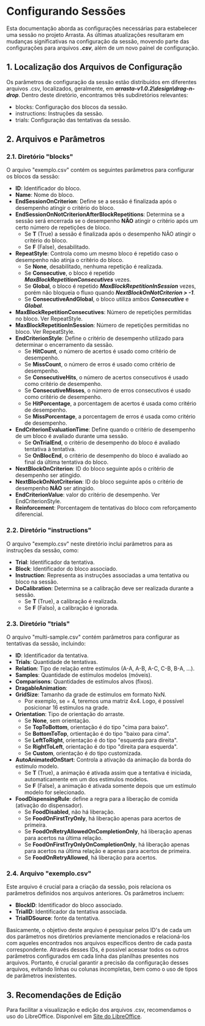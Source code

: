 # **Configurando Sessões**

Esta documentação aborda as configurações necessárias para estabelecer uma sessão no projeto Arrasta. As últimas atualizações resultaram em mudanças significativas na configuração da sessão, movendo parte das configurações para arquivos ***.csv***, além de um novo painel de configuração.

## **1. Localização dos Arquivos de Configuração**

Os parâmetros de configuração da sessão estão distribuídos em diferentes arquivos .csv, localizados, geralmente, em ***arrasta-v1.0.2\design\drag-n-drop***. Dentro deste diretório, encontramos três subdiretórios relevantes:

- blocks: Configuração dos blocos da sessão.
- instructions: Instruções da sessão.
- trials: Configuração das tentativas da sessão.

## **2. Arquivos e Parâmetros**

### **2.1. Diretório "blocks"**

O arquivo "exemplo.csv" contém os seguintes parâmetros para configurar os blocos da sessão:

- **ID**: Identificador do bloco.
- **Name**: Nome do bloco.
- **EndSessionOnCriterion**: Define se a sessão é finalizada após o desempenho atingir o critério do bloco.
- **EndSessionOnNotCriterionAfterBlockRepetitions**: Determina se a sessão será encerrada se o desempenho **NÃO** atingir o critério após um certo número de repetições de bloco.
  - Se **T** (True) a sessão é finalizada após o desempenho NÃO atingir o critério do bloco.
  - Se **F** (False), desabilitado.
- **RepeatStyle**: Controla como um mesmo bloco é repetido caso o desempenho não atinja o critério do bloco.
  - Se **None**, desabilitado, nenhuma repetição é realizada.
  - Se **Consecutive**, o bloco é repetido ***MaxBlockRepetitionConsecutives*** vezes.
  - Se **Global**, o bloco é repetido ***MaxBlockRepetitionInSession*** vezes, porém não bloqueia o fluxo quando ***NextBlockOnNotCriterion > -1***.
  - Se **ConsecutiveAndGlobal**, o bloco utiliza ambos ***Consecutive*** e ***Global***.
- **MaxBlockRepetitionConsecutives**: Número de repetições permitidas no bloco. Ver RepeatStyle.
- **MaxBlockRepetitionInSession**: Número de repetições permitidas no bloco. Ver RepeatStyle.
- **EndCriterionStyle**: Define o critério de desempenho utilizado para determinar o encerramento da sessão.
  - Se **HitCount**, o número de acertos é usado como critério de desempenho.
  - Se **MissCount**, o número de erros é usado como critério de desempenho.
  - Se **ConsecutiveHits**, o número de acertos consecutivos é usado como critério de desempenho.
  - Se **ConsecutiveMisses**, o número de erros consecutivos é usado como critério de desempenho.
  - Se **HitPorcentage**, a porcentagem de acertos é usada como critério de desempenho.
  - Se **MissPorcentage**, a porcentagem de erros é usada como critério de desempenho.
- **EndCriterionEvaluationTime**: Define quando o critério de desempenho de um bloco é avaliado durante uma sessão.
  - Se **OnTrialEnd**, o critério de desempenho do bloco é avaliado tentativa à tentativa.
  - Se **OnBlocEnd**, o critério de desempenho do bloco é avaliado ao final da última tentativa do bloco.
- **NextBlockOnCriterion**: ID do bloco seguinte após o critério de desempenho ser atingido.
- **NextBlockOnNotCriterion**: ID do bloco seguinte após o critério de desempenho **NÃO** ser atingido.
- **EndCriterionValue**: valor do critério de desempenho. Ver EndCriterionStyle.
- **Reinforcement**: Porcentagem de tentativas do bloco com reforçamento diferencial.


### **2.2. Diretório "instructions"**
O arquivo "exemplo.csv" neste diretório inclui parâmetros para as instruções da sessão, como:

- **Trial**: Identificador da tentativa.
- **Block**: Identificador do bloco associado.
- **Instruction**: Representa as instruções associadas a uma tentativa ou bloco na sessão.
- **DoCalibration**: Determina se a calibração deve ser realizada durante a sessão.
  - Se **T** (True), a calibração é realizada.
  - Se **F** (Falso), a calibração é ignorada.

### **2.3. Diretório "trials"**
O arquivo "multi-sample.csv" contém parâmetros para configurar as tentativas da sessão, incluindo:

- **ID**: Identificador da tentativa.
- **Trials**: Quantidade de tentativas.
- **Relation**: Tipo de relação entre estímulos (A-A, A-B, A-C, C-B, B-A, ...).
- **Samples**: Quantidade de estímulos modelos (móveis).
- **Comparisons**: Quantidades de estímulos alvos (fixos).
- **DragableAnimation**:
- **GridSize**: Tamanho da grade de estímulos em formato NxN.
  - Por exemplo, se = 4, teremos uma matriz 4x4. Logo, é possível posicionar 16 estímulos na grade.
- **Orientation**: Tipo de orientação do arraste.
    - Se **None**, sem orientação.
    - Se **TopToBottom**, orientação é do tipo "cima para baixo".
    - Se **BottomToTop**, ortientação é do tipo "baixo para cima".
    - Se **LeftToRight**, orientação é do tipo "esquerda para direita".
    - Se **RightToLeft**, orientação é do tipo "direita para esquerda".
    - Se **Custom**, orientação é do tipo customizada.
- **AutoAnimatedOnStart**: Controla a ativação da animação da borda do estímulo modelo.
  - Se **T** (True), a animação é ativada assim que a tentativa é iniciada, automaticamente  em um dos estímulos modelos.
  - Se **F** (False), a animação é ativada somente depois que um estímulo modelo for selecionado.
- **FoodDispensingRule**: define a regra para a liberação de comida (ativação do dispensador).
  - Se **FoodDisabled**, não há liberação.
  - Se **FoodOnFirstTryOnly**, há liberação apenas para acertos de primeira.
  - Se **FoodOnRetryAllowedOnCompletionOnly**, há liberação apenas para acertos na última relação.
  - Se **FoodOnFirstTryOnlyOnCompletionOnly**, há liberação apenas para acertos na última relação e apenas para acertos de primeira.
  - Se **FoodOnRetryAllowed**, há liberação para acertos.

### **2.4. Arquivo "exemplo.csv"**

Este arquivo é crucial para a criação da sessão, pois relaciona os parâmetros definidos nos arquivos anteriores. Os parâmetros incluem:

- **BlockID**: Identificador do bloco associado.
- **TrialID**: Identificador da tentativa associada.
- **TrialIDSource**: fonte da tentativa.

Basicamente, o objetivo deste arquivo é pesquisar pelos ID's de cada um dos parâmetros nos diretórios previamente mencionados e relacioná-los com aqueles encontrados nos arquivos específicos dentro de cada pasta correspondente. Através desses IDs, é possível acessar todos os outros parâmetros configurados em cada linha das planilhas presentes nos arquivos. Portanto, é crucial garantir a precisão da configuração desses arquivos, evitando linhas ou colunas incompletas, bem como o uso de tipos de parâmetros inexistentes.

## **3. Recomendações de Edição**

Para facilitar a visualização e edição dos arquivos .csv, recomendamos o uso do LibreOffice. Disponível em [Site do LibreOffice](https://pt-br.libreoffice.org/baixe-ja/libreoffice-novo/).